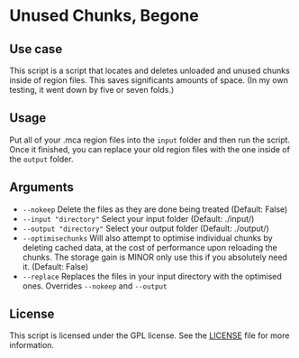 # Unused Chunks, Begone

## Use case

This script is a script that locates and deletes unloaded and unused chunks inside of region files. This saves significants amounts of space. (In my own testing, it went down by five or seven folds.)

## Usage

Put all of your .mca region files into the `input` folder and then run the script. Once it finished, you can replace your old region files with the one inside of the `output` folder.

## Arguments

- `--nokeep` Delete the files as they are done being treated (Default: False)
- `--input "directory"` Select your input folder (Default: ./input/)
- `--output "directory"` Select your output folder (Default: ./output/)
- `--optimisechunks` Will also attempt to optimise individual chunks by deleting cached data, at the cost of performance upon reloading the chunks. The storage gain is MINOR only use this if you absolutely need it. (Default: False)
- `--replace` Replaces the files in your input directory with the optimised ones. Overrides `--nokeep` and `--output`

## License

This script is licensed under the GPL license. See the [LICENSE](./LICENSE) file for more information.
